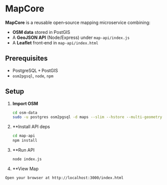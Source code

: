 # MapCore

**MapCore** is a reusable open‑source mapping microservice combining:

- **OSM data** stored in PostGIS  
- A **GeoJSON API** (Node/Express) under `map-api/index.js`  
- A **Leaflet** front‑end in `map-api/index.html`

## Prerequisites

- PostgreSQL + PostGIS  
- `osm2pgsql`, `node`, `npm`

## Setup

1. **Import OSM**  
   ```bash
   cd osm-data
   sudo -u postgres osm2pgsql -d maps --slim --hstore --multi-geometry washington-latest.osm.pbf


2. **Install API deps
   ```bash
   cd map-api
   npm install

3. **Run API
   ```bash
   node index.js

4.  **View Map
   ```bash
   Open your browser at http://localhost:3000/index.html



